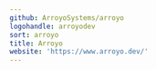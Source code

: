 ```yaml
---
github: ArroyoSystems/arroyo
logohandle: arroyodev
sort: arroyo
title: Arroyo
website: 'https://www.arroyo.dev/'
---
```

